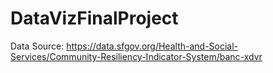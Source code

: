 # DataVizFinalProject
Data Source: https://data.sfgov.org/Health-and-Social-Services/Community-Resiliency-Indicator-System/banc-xdvr